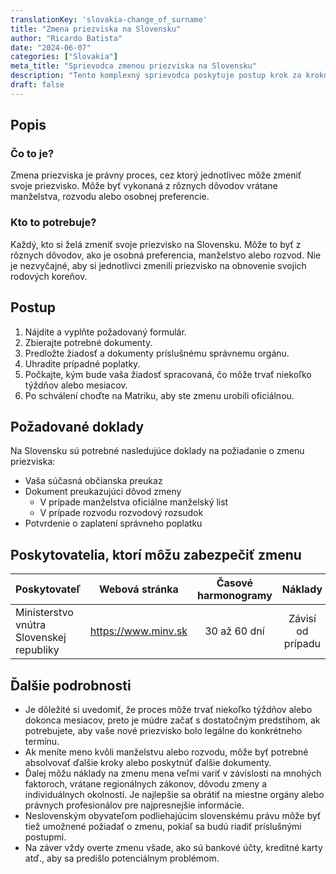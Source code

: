 ```yaml
---
translationKey: 'slovakia-change_of_surname'
title: "Zmena priezviska na Slovensku"
author: "Ricardo Batista"
date: "2024-06-07"
categories: ["Slovakia"]
meta_title: "Sprievodca zmenou priezviska na Slovensku"
description: "Tento komplexný sprievodca poskytuje postup krok za krokom, ako zmeniť svoje priezvisko na Slovensku. Obsahuje zoznam potrebných dokumentov, právne postupy, ako aj potenciálnych poskytovateľov, ktorí môžu pomôcť s procesom."
draft: false
---
```


## Popis
### Čo to je?
Zmena priezviska je právny proces, cez ktorý jednotlivec môže zmeniť svoje priezvisko. Môže byť vykonaná z rôznych dôvodov vrátane manželstva, rozvodu alebo osobnej preferencie.

### Kto to potrebuje?
Každý, kto si želá zmeniť svoje priezvisko na Slovensku. Môže to byť z rôznych dôvodov, ako je osobná preferencia, manželstvo alebo rozvod. Nie je nezvyčajné, aby si jednotlivci zmenili priezvisko na obnovenie svojich rodových koreňov.

## Postup
1. Nájdite a vyplňte požadovaný formulár.
2. Zbierajte potrebné dokumenty.
3. Predložte žiadosť a dokumenty príslušnému správnemu orgánu.
4. Uhradite prípadné poplatky.
5. Počkajte, kým bude vaša žiadosť spracovaná, čo môže trvať niekoľko týždňov alebo mesiacov.
6. Po schválení choďte na Matriku, aby ste zmenu urobili oficiálnou.

## Požadované doklady
Na Slovensku sú potrebné nasledujúce doklady na požiadanie o zmenu priezviska:

- Vaša súčasná občianska preukaz
- Dokument preukazujúci dôvod zmeny
  * V prípade manželstva oficiálne manželský list
  * V prípade rozvodu rozvodový rozsudok
- Potvrdenie o zaplatení správneho poplatku

## Poskytovatelia, ktorí môžu zabezpečiť zmenu
| Poskytovateľ  |      Webová stránka     |     Časové harmonogramy     |  Náklady   |
| --------------- | --------------- |  :-------------: | :-------------: |
| Ministerstvo vnútra Slovenskej republiky      |  https://www.minv.sk  |      30 až 60 dní     |        Závisí od prípadu       |

## Ďalšie podrobnosti
- Je dôležité si uvedomiť, že proces môže trvať niekoľko týždňov alebo dokonca mesiacov, preto je múdre začať s dostatočným predstihom, ak potrebujete, aby vaše nové priezvisko bolo legálne do konkrétneho termínu.
- Ak meníte meno kvôli manželstvu alebo rozvodu, môže byť potrebné absolvovať ďalšie kroky alebo poskytnúť ďalšie dokumenty.
- Ďalej môžu náklady na zmenu mena veľmi variť v závislosti na mnohých faktoroch, vrátane regionálnych zákonov, dôvodu zmeny a individuálnych okolností. Je najlepšie sa obrátiť na miestne orgány alebo právnych profesionálov pre najpresnejšie informácie.
- Neslovenským obyvateľom podliehajúcim slovenskému právu môže byť tiež umožnené požiadať o zmenu, pokiaľ sa budú riadiť príslušnými postupmi.
- Na záver vždy overte zmenu všade, ako sú bankové účty, kreditné karty atď., aby sa predišlo potenciálnym problémom.